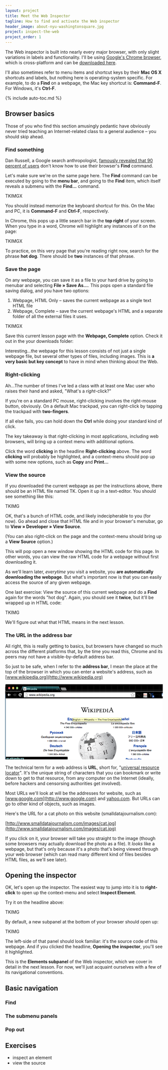 ```yaml
---
layout: project
title: Meet the Web Inspector
tagline: How to find and activate the Web inspector
header_image: about-nyu-washingtonsquare.jpg
project: inspect-the-web
project_order: 1
---
```



The Web inspector is built into nearly every major browser, with only slight variations in labels and functionality. I'll be using [Google's Chrome browser](http://www.google.com/chrome), which is cross-platform and can be [downloaded here](http://www.google.com/chrome).

I'll also sometimes refer to menu items and shortcut keys by their **Mac OS X** shortcuts and labels, but nothing here is operating-system specific. For example, to do a **Find** on a webpage, the Mac key shortcut is: **Command-F**. For Windows, it's **Ctrl-F**.

{% include auto-toc.md %}


## Browser basics

Those of you who find this section amusingly pedantic have obviously never tried teaching an Internet-related class to a general audience &ndash; you should skip ahead.

### Find something 

Dan Russell, a Google search anthropologist, [famously revealed that 90 percent of users](http://www.theatlantic.com/technology/archive/2011/08/crazy-90-percent-of-people-dont-know-how-to-use-ctrl-f/243840/) don't know how to use their browser's **Find** command. 

Let's make sure we're on the same page here. The **Find** command can be executed by going to the **menu bar**, and going to the **Find** item, which itself reveals a submenu with the **Find...** command.

TKIMGX

You should instead memorize the keyboard shortcut for this. On the Mac and PC, it is **Command-F** and **Ctrl-F**, respectively.

In Chrome, this pops up a little search bar in the **top right** of your screen. When you type in a word, Chrome will highlight any instances of it on the page:

TKIMGX

To practice, on this very page that you're reading right now, search for the phrase **hot dog**. There should be **two** instances of that phrase.

### Save the page
On any webpage, you can save it as a file to your hard drive by going to menubar and selecting **File &raquo; Save As...**. This pops open a standard file saving dialog, and you have two options:

1. Webpage, HTML Only &ndash; saves the current webpage as a single text HTML file
2. Webpage, Complete &ndash; save the current webpage's HTML and a separate folder of all the external files it uses.

TKIMGX

Save this current lesson page with the **Webpage, Complete** option. Check it out in the your downloads folder:


Interesting...the webpage for this lesson consists of not just a single webpage file, but several other types of files, including images. This is **a very basic but key concept** to have in mind when thinking about the Web.

### Right-clicking

Ah...The number of times I've led a class with at least one Mac user who raises their hand and asked, "What's a *right*-click?"

If you're on a standard PC mouse, right-clicking involves the right-mouse button, obviously. On a default Mac trackpad, you can right-click by tapping the trackpad with **two-fingers**.

If all else fails, you can hold down the **Ctrl** while doing your standard kind of click.

The key takeaway is that right-clicking in most applications, including web browsers, will bring up a context menu with additional options.

Click the word **clicking** in the headline **Right-clicking** above. The word **clicking** will probably be highlighted, and a context-menu should pop up with some new options, such as **Copy** and **Print...**


### View the source

If you downloaded the current webpage as per the instructions above, there should be an HTML file named TK. Open it up in a text-editor. You should see something like this:

TKIMG

OK, that's a bunch of HTML code, and likely indecipherable to you (for now). Go ahead and close that HTML file and in your browser's menubar, go to **View &raquo; Developer &raquo; View Source**.

(You can also right-click on the page and the context-menu should bring up a **View Source** option.)

This will pop open a new window showing the HTML code for this page. In other words, you can view the raw HTML code for a webpage without first downloading it.

As we'll learn later, *everytime* you visit a website, you **are automatically downloading the webpage**. But what's important now is that you can easily access the source of any given webpage.

One last exercise: View the source of this current webpage and do a **Find** again for the words "hot dog". Again, you should see it **twice**, but it'll be wrapped up in HTML code:

TKIMG

We'll figure out what that HTML means in the next lesson.

### The URL in the address bar

All right, this is really getting to basics, but browsers have changed so much across the different platforms that, by the time you read this, Chrome and its peers may not have a visible-by-default address bar.

So just to be safe, when I refer to the **address bar**, I mean the place at the top of the browser in which you can enter a website's address, such as [www.wikipedia.org](http://www.wikipedia.org)

![wikipedia.org in the address bar](/images/projects/inspect-the-web/01-040-url-address-wikipedia.png)

The technical term for a web address is **URL**, short for, "[universal resource locator](http://en.wikipedia.org/wiki/Uniform_resource_locator)". It's the unique string of characters that you can bookmark or write down to get to that resource, from any computer on the Internet (ideally, before hackers and censorsing authorities get involved).

Most URLs we'll look at will be the addresses for website, such as [www.google.com](http://www.google.com) and [yahoo.com](http://yahoo.com). But URLs can go to other kind of objects, such as images.

Here's the URL for a cat photo on this website (smalldatajournalism.com):

[http://www.smalldatajournalism.com/images/cat.jpg](http://www.smalldatajournalism.com/images/cat.jpg)

If you click on it, your browser will take you straight to the image (though some browsers may actually download the photo as a file). It *looks* like a webpage, but that's only because it's a photo that's being viewed through your web browser (which can read many different kind of files besides HTML files, as we'll see later).















## Opening the inspector

OK, let's open up the inspector. The easiest way to jump into it is to **right-click** to open up the context-menu and select **Inspect  Element**.

Try it on the headline above:

TKIMG

By default, a new subpanel at the bottom of your browser should open up:

TKIMG

The left-side of that panel should look familiar: it's the source code of this webpage. And if you clicked the headline, **Opening the inspector**, you'll see it highlighted.

This is the **Elements subpanel** of the Web inspector, which we cover in detail in the next lesson. For now, we'll just acquaint ourselves with a few of its navigational conventions.


## Basic navigation

### Find 
### The submenu panels
### Pop out


## Exercises
- inspect an element
- view the source
